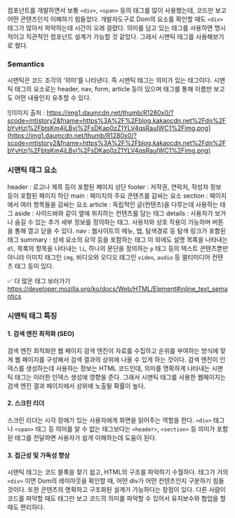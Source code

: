컴포넌트를 개발하면서 보통 `<div>`, `<span>` 등의 태그를 많이 사용했는데, 코드만 보고 어떤 콘텐츠인지 이해하기 힘들었다. 개발자도구로 Dom의 요소를 확인할 때도 `<div>` 태그가 많아서 파악하는데 시간이 오래 걸렸다. 의미를 담고 있는 태그를 사용하면 명시적이고 직관적인 컴포넌트 설계가 가능할 것 같았다. 그래서 시맨틱 태그를 사용해보기로 했다.

### Semantics

시맨틱은 코드 조각의 ‘의미’를 나타낸다. 즉 시맨틱 태그는 의미가 있는 태그이다. 시맨틱 태그의 요소로는 header, nav, form, article 등이 있으며 태그를 통해 이름만 보고도 어떤 내용인지 유추할 수 있다.

![이미지 출처 : https://img1.daumcdn.net/thumb/R1280x0/?scode=mtistory2&fname=https%3A%2F%2Fblog.kakaocdn.net%2Fdn%2FbYvHzj%2FbtsKm4jLBvi%2FsDKap0zZ1YLV4qsRauIWC1%2Fimg.png](https://img1.daumcdn.net/thumb/R1280x0/?scode=mtistory2&fname=https%3A%2F%2Fblog.kakaocdn.net%2Fdn%2FbYvHzj%2FbtsKm4jLBvi%2FsDKap0zZ1YLV4qsRauIWC1%2Fimg.png)

### 시맨틱 태그 요소

header : 로고나 제목 등이 포함된 페이지 상단
footer : 저작권, 연락처, 작성자 정보 등이 포함된 페이지 하단
main : 페이지의 주요 콘텐츠를 감싸는 요소
section : 페이지에서 여러 항목들을 감싸는 요소
article : 독립적인 글(컨텐츠)을 다루는데 사용하는 태그
aside : 사이드바와 같이 옆에 위치하는 컨텐츠를 담는 태그
details : 사용자가 보거나 숨길 수 있는 추가 세부 정보를 정의하는 태그. 사용자와 상호 작용이 가능하며 버튼을 통해 열고 닫을 수 있다.
nav : 웹사이트의 메뉴, 탭, 탐색경로 등 탐색 링크가 포함된 태그
summary : 상세 요소의 요약 등을 포함하는 태그
이 외에도 설명 목록을 나타내는 `dl`, 목록의 항목을 나타내는 `li`, 하나의 문단을 정의하는 `p` 태그 등의 텍스트 콘텐츠뿐만 아니라 이미지 태그인 `img`, 비디오와 오디오 태그인 `video`, `audio` 등 멀티미디어 컨텐츠 태그 등이 있다.

✅ 더 많은 태그 보러가기 https://developer.mozilla.org/ko/docs/Web/HTML/Element#inline_text_semantics

### 시맨틱 태그 특징

#### 1. 검색 엔진 최적화 (SEO)

검색 엔진 최적화란 웹 페이지 검색 엔진이 자료를 수집하고 순위를 부여하는 방식에 맞게 웹 페이지를 구성해서 검색 결과의 상위에 나올 수 있게 하는 것이다. 검색 엔진이 인덱스를 생성하는데 사용하는 정보는 HTML 코드인데, 의미를 명확하게 나타내는 시맨틱 태그는 이러한 인덱스 생성에 영향을 준다. 그래서 시맨틱 태그를 사용한 웹페이지는 검색 엔진 결과 페이지에서 상위에 노출될 확률이 높다.

#### 2. 스크린 리더

스크린 리더는 시각 장애가 있는 사용자에게 화면을 읽어주는 역할을 한다. `<div>` 태그나 `<span>` 태그 등 의미를 알 수 없는 태그보다는 `<header>`, `<section>` 등 의미가 포함된 태그를 전달하면 사용자가 쉽게 이해하는데 도움이 된다.

#### 3. 접근성 및 가독성 향상

시맨틱 태그는 코드 블록을 찾기 쉽고, HTML의 구조를 파악하기 수월하다. 태그가 거의 `<div>` 이면 Dom의 레이아웃을 확인할 때, 어떤 div가 어떤 컨텐츠인지 구분하기 힘들 것이다. 또한 콘텐츠의 명확하고 구조화된 설계가 가능하다는 장점이 있다. 다른 사람이 코드를 파악할 때도 태그만 보고 코드의 의미를 파악할 수 있어서 유지보수와 협업을 할 때도 편리하다.
